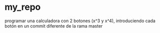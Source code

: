 # my_repo
programar una calculadora con 2 botones (x^3 y x^4), introduciendo cada botón en un commit diferente de la rama master 
